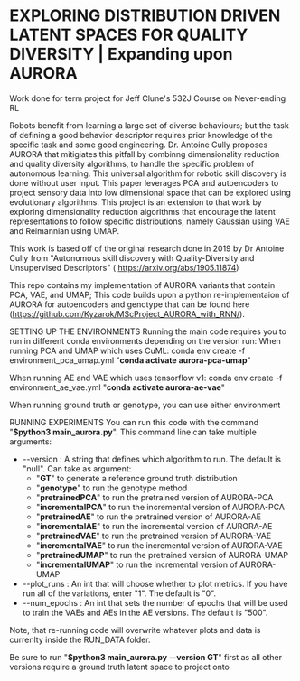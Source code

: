 # EXPLORING DISTRIBUTION DRIVEN LATENT SPACES FOR QUALITY DIVERSITY | Expanding upon AURORA
Work done for term project for Jeff Clune's 532J Course on Never-ending RL

Robots benefit from learning a large set of diverse behaviours; but the task of defining a good behavior descriptor requires prior knowledge of the specific task and some good engineering. Dr. Antoine Cully proposes AURORA that mitigiates this pitfall by combinng dimensionality reduction and quality diversity algorithms, to handle the specific problem of autonomous learning. This universal algorithm for robotic skill discovery is done without user input. This paper leverages PCA and autoencoders to project sensory data into low dimensional space that can be explored using evolutionary algorithms. This project is an extension to that work by exploring dimensionality reduction algorithms  that encourage the latent representations to follow specific distributions, namely Gaussian using VAE and Reimannian using UMAP.


This work is based off of the original research done in 2019 by Dr Antoine Cully from "Autonomous skill discovery with Quality-Diversity and Unsupervised Descriptors" ( https://arxiv.org/abs/1905.11874)

This repo contains my implementation of AURORA variants that contain PCA, VAE, and UMAP; This code builds upon a python re-implementaion of AURORA for autoencoders and genotype that can be found here (https://github.com/Kyzarok/MScProject_AURORA_with_RNN/).


SETTING UP THE ENVIRONMENTS
Running the main code requires you to run in different conda environments depending on the version run:
  When running PCA and UMAP which uses CuML:  conda env create -f environment_pca_umap.yml 
  "**conda activate aurora-pca-umap**"
  
  When running AE and VAE which uses tensorflow v1:  conda env create -f environment_ae_vae.yml 
  "**conda activate aurora-ae-vae**"
  
  When running ground truth or genotype, you can use either environment
  

RUNNING EXPERIMENTS
You can run this code with the command "**$python3 main_aurora.py**". This command line can take multiple arguments:

* --version : A string that defines which algorithm to run. The default is "null". Can take as argument:
  * "**GT**" to generate a reference ground truth distribution
  * "**genotype**" to run the genotype method
  * "**pretrainedPCA**" to run the pretrained version of AURORA-PCA
  * "**incrementalPCA**" to run the incremental version of AURORA-PCA
  * "**pretrainedAE**" to run the pretrained version of AURORA-AE
  * "**incrementalAE**" to run the incremental version of AURORA-AE
  * "**pretrainedVAE**" to run the pretrained version of AURORA-VAE
  * "**incrementalVAE**" to run the incremental version of AURORA-VAE
  * "**pretrainedUMAP**" to run the pretrained version of AURORA-UMAP
  * "**incrementalUMAP**" to run the incremental version of AURORA-UMAP
* --plot_runs : An int that will choose whether to plot metrics. If you have run all of the variations, enter "1". The default is "0".
* --num_epochs : An int that sets the number of epochs that will be used to train the VAEs and AEs in the AE versions. The default is "500".

Note, that re-running code will overwrite whatever plots and data is currenlty inside the RUN_DATA folder.

Be sure to run "**$python3 main_aurora.py --version GT**" first as all other versions require a ground truth latent space to project onto
